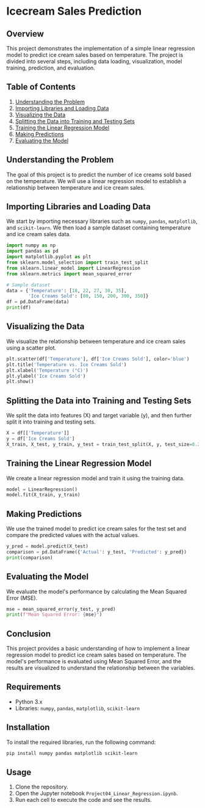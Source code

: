 # Icecream Sales Prediction

## Overview

This project demonstrates the implementation of a simple linear regression model to predict ice cream sales based on temperature. The project is divided into several steps, including data loading, visualization, model training, prediction, and evaluation.

## Table of Contents

1. [Understanding the Problem](#understanding-the-problem)
2. [Importing Libraries and Loading Data](#importing-libraries-and-loading-data)
3. [Visualizing the Data](#visualizing-the-data)
4. [Splitting the Data into Training and Testing Sets](#splitting-the-data-into-training-and-testing-sets)
5. [Training the Linear Regression Model](#training-the-linear-regression-model)
6. [Making Predictions](#making-predictions)
7. [Evaluating the Model](#evaluating-the-model)

## Understanding the Problem

The goal of this project is to predict the number of ice creams sold based on the temperature. We will use a linear regression model to establish a relationship between temperature and ice cream sales.

## Importing Libraries and Loading Data

We start by importing necessary libraries such as `numpy`, `pandas`, `matplotlib`, and `scikit-learn`. We then load a sample dataset containing temperature and ice cream sales data.

```python
import numpy as np
import pandas as pd
import matplotlib.pyplot as plt
from sklearn.model_selection import train_test_split
from sklearn.linear_model import LinearRegression
from sklearn.metrics import mean_squared_error

# Sample dataset
data = {'Temperature': [18, 22, 27, 30, 35],
        'Ice Creams Sold': [80, 150, 200, 300, 350]}
df = pd.DataFrame(data)
print(df)
```

## Visualizing the Data

We visualize the relationship between temperature and ice cream sales using a scatter plot.

```python
plt.scatter(df['Temperature'], df['Ice Creams Sold'], color='blue')
plt.title('Temperature vs. Ice Creams Sold')
plt.xlabel('Temperature (°C)')
plt.ylabel('Ice Creams Sold')
plt.show()
```

## Splitting the Data into Training and Testing Sets

We split the data into features (X) and target variable (y), and then further split it into training and testing sets.

```python
X = df[['Temperature']]
y = df['Ice Creams Sold']
X_train, X_test, y_train, y_test = train_test_split(X, y, test_size=0.2, random_state=42)
```

## Training the Linear Regression Model

We create a linear regression model and train it using the training data.

```python
model = LinearRegression()
model.fit(X_train, y_train)
```

## Making Predictions

We use the trained model to predict ice cream sales for the test set and compare the predicted values with the actual values.

```python
y_pred = model.predict(X_test)
comparison = pd.DataFrame({'Actual': y_test, 'Predicted': y_pred})
print(comparison)
```

## Evaluating the Model

We evaluate the model's performance by calculating the Mean Squared Error (MSE).

```python
mse = mean_squared_error(y_test, y_pred)
print(f"Mean Squared Error: {mse}")
```

## Conclusion

This project provides a basic understanding of how to implement a linear regression model to predict ice cream sales based on temperature. The model's performance is evaluated using Mean Squared Error, and the results are visualized to understand the relationship between the variables.

## Requirements

- Python 3.x
- Libraries: `numpy`, `pandas`, `matplotlib`, `scikit-learn`

## Installation

To install the required libraries, run the following command:

```bash
pip install numpy pandas matplotlib scikit-learn
```

## Usage

1. Clone the repository.
2. Open the Jupyter notebook `Project04_Linear_Regression.ipynb`.
3. Run each cell to execute the code and see the results.

